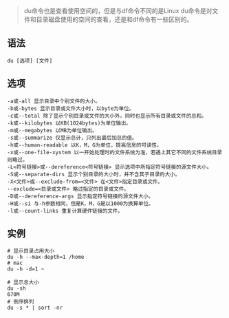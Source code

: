 > du命令也是查看使用空间的，但是与df命令不同的是Linux du命令是对文件和目录磁盘使用的空间的查看，还是和df命令有一些区别的。

语法
----
    du [选项] [文件]

选项
----
    -a或-all 显示目录中个别文件的大小。
    -b或-bytes 显示目录或文件大小时，以byte为单位。
    -c或--total 除了显示个别目录或文件的大小外，同时也显示所有目录或文件的总和。
    -k或--kilobytes 以KB(1024bytes)为单位输出。
    -m或--megabytes 以MB为单位输出。
    -s或--summarize 仅显示总计，只列出最后加总的值。
    -h或--human-readable 以K，M，G为单位，提高信息的可读性。
    -x或--one-file-xystem 以一开始处理时的文件系统为准，若遇上其它不同的文件系统目录则略过。
    -L<符号链接>或--dereference<符号链接> 显示选项中所指定符号链接的源文件大小。
    -S或--separate-dirs 显示个别目录的大小时，并不含其子目录的大小。
    -X<文件>或--exclude-from=<文件> 在<文件>指定目录或文件。
    --exclude=<目录或文件> 略过指定的目录或文件。
    -D或--dereference-args 显示指定符号链接的源文件大小。
    -H或--si 与-h参数相同，但是K，M，G是以1000为换算单位。
    -l或--count-links 重复计算硬件链接的文件。

实例
----
    
    # 显示目录占用大小
    du -h --max-depth=1 /home
    # mac
    du -h -d=1 ~
    
    # 显示总大小
    du -sh
    670M
    # 倒序排列
    du -s * | sort -nr

